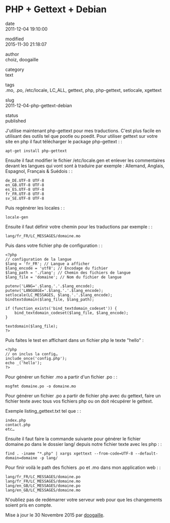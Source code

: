 PHP + Gettext + Debian
======================

date  
2011-12-04 19:10:00

modified  
2015-11-30 21:18:07

author  
choiz, doogaille

category  
text

tags  
.mo, .po, /etc/locale, LC\_ALL, gettext, php, php-gettext, setlocale,
xgettext

slug  
2011-12-04-php-gettext-debian

status  
published

J'utilise maintenant php-gettext pour mes traductions. C'est plus facile
en utilisant des outils tel que pootle ou poedit. Pour utiliser gettext
sur votre site en php il faut télécharger le package php-gettext : :

    apt-get install php-gettext

Ensuite il faut modifier le fichier /etc/locale.gen et enlever les
commentaires devant les langues qui vont sont à traduire par exemple :
Allemand, Anglais, Espagnol, Français & Suédois : :

    de_DE.UTF-8 UTF-8
    en_GB.UTF-8 UTF-8
    es_ES.UTF-8 UTF-8
    fr_FR.UTF-8 UTF-8
    sv_SE.UTF-8 UTF-8

Puis regénérer les locales : :

    locale-gen

Ensuite il faut définir votre chemin pour les traductions par exemple :
:

    lang/fr_FR/LC_MESSAGES/domaine.mo

Puis dans votre fichier php de configuration : :

    <?php
    // configuration de la langue
    $lang = 'fr_FR'; // Langue a afficher
    $lang_encode = 'utf8'; // Encodage du fichier
    $lang_path = './lang'; // Chemin des fichiers de langue
    $lang_file = 'domaine'; // Nom du fichier de langue

    putenv('LANG='.$lang.'.'.$lang_encode);
    putenv('LANGUAGE='.$lang.'.'.$lang_encode);
    setlocale(LC_MESSAGES, $lang.'.'.$lang_encode);
    bindtextdomain($lang_file, $lang_path);

    if (function_exists('bind_textdomain_codeset')) {
        bind_textdomain_codeset($lang_file, $lang_encode);
    }

    textdomain($lang_file);
    ?>

Puis faites le test en affichant dans un fichier php le texte "hello" :

    <?php
    // on inclus la config…
    include_once('config.php');
    echo _('hello');
    ?>

Pour générer un fichier .mo a partir d'un fichier .po : :

    msgfmt domaine.po -o domaine.mo

Pour générer un fichier .po a partir de fichier php avec du gettext,
faire un fichier texte avec tous vos fichiers php ou on doit récupérer
le gettext.

Exemple listing\_gettext.txt tel que : :

    index.php
    contact.php
    etc…

Ensuite il faut faire la commande suivante pour générer le fichier
domaine.po dans le dossier lang/ depuis notre fichier texte avec les php
: :

    find . -iname "*.php" | xargs xgettext --from-code=UTF-8 --default-domain=domaine -p lang/

Pour finir voilà le path des fichiers .po et .mo dans mon application
web : :

    lang/fr_FR/LC_MESSAGES/domaine.po
    lang/fr_FR/LC_MESSAGES/domaine.mo
    lang/en_GB/LC_MESSAGES/domaine.po
    lang/en_GB/LC_MESSAGES/domaine.mo

N'oubliez pas de redémarrer votre serveur web pour que les changements
soient pris en compte.

Mise à jour le 30 Novembre 2015 par
[doogaille](http://www.github.com/doogaille).
